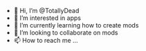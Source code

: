 - 👋 Hi, I’m @TotallyDead
- 👀 I’m interested in apps
- 🌱 I’m currently learning how to create mods
- 💞️ I’m looking to collaborate on mods
- 📫 How to reach me ...

<!---
TotallyDead/TotallyDead is a ✨ special ✨ repository because its `README.md` (this file) appears on your GitHub profile.
You can click the Preview link to take a look at your changes.
--->

